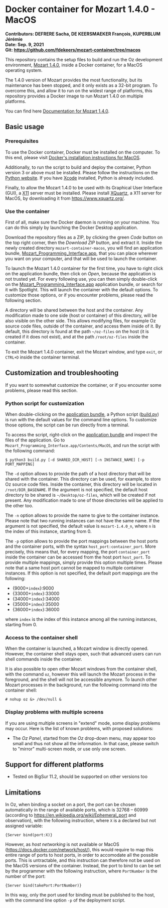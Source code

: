 # Docker container for Mozart 1.4.0 - MacOS

**Contributors: DEFRERE Sacha, DE KEERSMAEKER François, KUPERBLUM Jérémie** \
**Date: Sep. 9, 2021** \
**Git: https://github.com/fdekeers/mozart-container/tree/macos**

This repository contains the setup files to build and run
the Oz development environment, [Mozart 1.4.0](http://mozart2.org/mozart-v1/),
inside a Docker container, for a MacOS operating system.

The 1.4.0 version of Mozart provides the most functionality,
but its maintenance has been stopped,
and it only exists as a 32-bit program.
To overcome this, and allow it to run on the widest range of platforms,
this repository provides a Docker image to run Mozart 1.4.0 on multiple platforms.

You can find here [Documentation for Mozart 1.4.0](http://mozart2.org/mozart-v1/doc-1.4.0/).

## Basic usage

### Prerequisites

To use the Docker container, Docker must be installed on the computer.
To this end, please visit [Docker's installation instructions for MacOS](https://docs.docker.com/desktop/mac/install/).

Additionally, to run the script to build and deploy the container,
Python version 3 or above must be installed.
Please follow the instructions on the [Python website](https://www.python.org/downloads/).
If you have [Xcode](https://developer.apple.com/xcode/) installed,
Python is already included.

Finally, to allow the Mozart 1.4.0 to be used with its Graphical User Interface (GUI),
a [X11](https://en.wikipedia.org/wiki/X_Window_System) server must be installed.
Please install [XQuartz](https://www.xquartz.org/),
a X11 server for MacOS, by downloading it from
https://www.xquartz.org/.

### Use the container

First of all, make sure the Docker daemon is running on your machine. You can do this simply by launching the Docker Desktop application.

Download the repository files as a ZIP, by clicking the green *Code* button
on the top right corner, then the *Download ZIP* button, and extract it.
Inside the newly created directory `mozart-container-macos`,
you will find an application bundle, [Mozart_Programming_Interface.app](Mozart_Programming_Interface.app),
that you can place wherever you want on your computer,
and that will be used to launch the container.

To launch the Mozart 1.4.0 container for the first time, you have to right click
on the application bundle, then click on *Open*,
because the application is not trusted yet.
For every following use,
you can then simply double-click on the
[Mozart_Programming_Interface.app](Mozart_Programming_Interface.app)
application bundle, or search for it with Spotlight.
This will launch the container with the default options.
To customize those options, or if you encounter problems,
please read the following section.

A directory will be shared between the host and the container.
Any modification made to one side (host or container) of this directory,
will be also visible on the other side.
This allows modifying files, for example Oz source code files,
outside of the container, and access them inside of it.
By default, this directory is found at the path `~/oz-files` on the host (it is created if it does not exist), and at the path `/root/oz-files` inside the container.

To exit the Mozart 1.4.0 container, exit the Mozart window, and type
`exit`, or `CTRL+D` inside the container terminal.


## Customization and troubleshooting

If you want to somewhat customize the container, or if you encounter some problems,
please read this section.

### Python script for customization

When double-clicking on the [application bundle](Mozart_Programming_Interface.app),
a Python script ([build.py](Mozart_Programming_Interface.app/Contents/MacOS/build.py))
is run with the default values for the command line options.
To customize those options, the script can be run directly from a terminal.

To access the script, right-click on the [application bundle](Mozart_Programming_Interface.app)
and inspect the files of the application.
Go to `Mozart_Programming_Interface.app/Contents/MacOS`,
and run the script with the following command:
```shell
$ python3 build.py [-d SHARED_DIR_HOST] [-n INSTANCE_NAME] [-p PORT_MAPPING]
```

The `-d` option allows to provide the path of a host directory
that will be shared with the container.
This directory can be used, for example, to store Oz source code files.
Inside the container, this directory will be located in `/root/DIR_BASENAME`.
If the argument is not specified, the default host directory to be shared is
`~/Desktop/oz-files`, which will be created if not present.
Any modification made to one of those directories will be applied to the other too.


The `-n` option allows to provide the name to give to the container instance.
Please note that two running instances can not have the same name.
If the argument is not specified, the default value is `mozart-1.4.0_n`,
where `n` is the index of this instance, starting from 0.

The `-p` option allows to provide the port mappings between the host ports
and the container ports, with the syntax `host_port:container_port`.
More precisely, this means that, for every mapping,
the port `container_port` inside the container can be accessed from
the host port `host_port`.
To provide multiple mappings, simply provide this option multiple times.
Please note that a same host port cannot be mapped to multiple container instances.
If this option is not specified, the default port mappings are
the following:
- {9000+`index`}:9000
- {33000+`index`}:33000
- {34000+`index`}:34000
- {35000+`index`}:35000
- {36000+`index`}:36000

where `index` is the index of this instance among all the running instances,
starting from 0.


### Access to the container shell

When the container is launched, a Mozart window is directly opened.
However, the container shell stays open, such that advanced users can
run shell commands inside the container.

It is also possible to open other Mozart windows from the container shell,
with the command `oz`, however this will launch the Mozart process in the foreground,
and the shell will not be accessible anymore.
To launch other Mozart processes in the background, run the following command
into the container shell:
```console
# nohup oz &> /dev/null &
```

### Display problems with multiple screens

If you are using multiple screens in "extend" mode, some display problems may occur.
Here is the list of known problems, with proposed solutions:
- The *Oz Panel*,
started from the *Oz* drop-down menu,
may appear too small and thus not show all the information.
In that case, please switch to "mirror" multi-screen mode,
or use only one screen.

## Support for different platforms

- Tested on BigSur 11.2, should be supported on other versions too

## Limitations

In Oz, when binding a socket on a port, the port can be chosen automatically in the range of available ports,
which is 32768 – 60999 (according to https://en.wikipedia.org/wiki/Ephemeral_port
and observation), with the following instruction, where `X` is a declared but not assigned variable:
```oz
{Server bind(port:X)}
```

However, as *host networking* is not available or MacOS
(https://docs.docker.com/network/host/), this would require to map this entire
range of ports to host ports, in order to accomodate all the possible ports.
This is untractable, and this instruction can therefore not be used on the
MacOS versions of the container.
Instead, the port to bind to can be set by the programmer with the following
instruction, where `PortNumber` is the number of the port:
```oz
{Server bind(takePort:PortNumber)}
```

In this way, only the port used for binding must be published to the host,
with the command line option `-p` of the deployment script.
